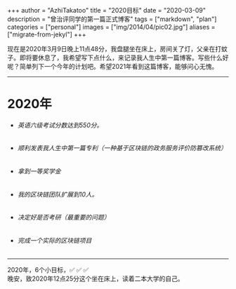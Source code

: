 +++
author = "AzhiTakatoo"
title = "2020目标"
date = "2020-03-09"
description = "曾治评同学的第一篇正式博客"
tags = ["markdown", "plan"]
categories = ["personal"]
images  = ["img/2014/04/pic02.jpg"]
aliases = ["migrate-from-jekyl"]
+++

<!-- ---
author: AzhiTakatoo
title: 2020目标
date: 2020-03-09
categories: ['计划']
draft: false
--- -->
<!--more-->

现在是2020年3月9日晚上11点48分，我盘腿坐在床上，房间关了灯，父亲在打蚊子。即将要休息了，我希望写下点什么，来记录我人生中第一篇博客。写些什么好呢？简单列下一个今年的计划吧。希望2021年看到这篇博客，能够问心无愧。
*** 
# 2020年
* ###### 英语六级考试分数达到550分。
* ###### 顺利发表我人生中第一篇专利（一种基于区块链的政务服务评价防篡改系统）
* ###### 拿到一等奖学金
* ###### 我的区块链团队扩展到10人。
* ###### 决定好是否考研（最重要的问题）
* ###### 完成一个实际的区块链项目
--- 
2020年，6个小目标，✅ ✅ ✅  
晚安，致2020年12点25分这个坐在床上，读着二本大学的自己。
